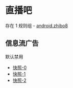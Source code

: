 # 直播吧

存在 1 规则组 - [android.zhibo8](/src/apps/android.zhibo8.ts)

## 信息流广告

默认禁用

- [快照-0](https://i.gkd.li/import/12841134)
- [快照-1](https://i.gkd.li/import/12841135)
- [快照-2](https://i.gkd.li/import/13786148)
